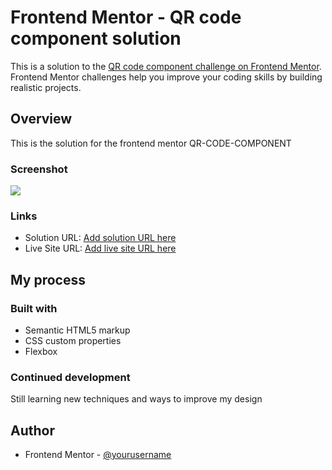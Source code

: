 # Frontend Mentor - QR code component solution

This is a solution to the [QR code component challenge on Frontend Mentor](https://www.frontendmentor.io/challenges/qr-code-component-iux_sIO_H). Frontend Mentor challenges help you improve your coding skills by building realistic projects.

## Overview

This is the solution for the frontend mentor QR-CODE-COMPONENT

### Screenshot

![](../../../Desktop/Screenshots/qrcode.png)

### Links

- Solution URL: [Add solution URL here](https://github.com/jmmaglonzo/Frontend-mentor-Qr-Code)
- Live Site URL: [Add live site URL here](https://your-live-site-url.com)

## My process

### Built with

- Semantic HTML5 markup
- CSS custom properties
- Flexbox

### Continued development

Still learning new techniques and ways to improve my design

## Author

- Frontend Mentor - [@yourusername](https://www.frontendmentor.io/profile/yourusername)
